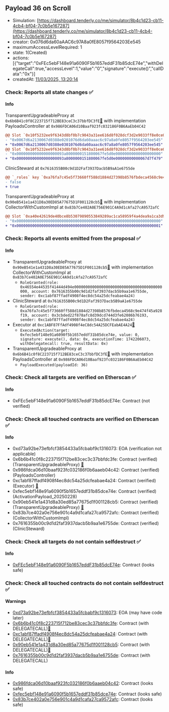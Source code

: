## Payload 36 on Scroll

- Simulation: [https://dashboard.tenderly.co/me/simulator/8b4c1d23-cb11-4cb4-bf04-7c0b5e167287](https://dashboard.tenderly.co/me/simulator/8b4c1d23-cb11-4cb4-bf04-7c0b5e167287)
- creator: 0x076d6da60aAAC6c97A8a0fE8057f9564203Ee545
- maximumAccessLevelRequired: 1
- state: 1(Created)
- actions: [{"target":"0xFEc5ebF148e91a6090F5b1657eddF31b85dcE74e","withDelegateCall":true,"accessLevel":1,"value":"0","signature":"execute()","callData":"0x"}]
- createdAt: [11/03/2025, 13:20:14](https://scrollscan.com/tx/0xffbe8ac48c37a512224951692f9d11c0029fcb5515996e2a376d9c5e59f177d7)

### Check: Reports all state changes :white_check_mark:

#### Info


TransparentUpgradeableProxy at `0x6b6B41c0f8C223715f712BE83ceC3c37bbfDC3fE`[:ghost:](https://github.com/bgd-labs/aave-address-book "GovernanceV3Scroll.PAYLOADS_CONTROLLER") with implementation PayloadsController at `0x986FDCA06d10Baaf923fc032186F0B6AaEb04C42`
```diff
@@ Slot `0x10f5232ee9f6343d8bf0b7c9043a31ee616d8f028dcf3d2e9033ff8e0ce0ef0f` @@
- "0x0067d6a2130067d0388e0201076d6da60aaac6c97a8a0fe8057f9564203ee545"
+ "0x0067d6a2130067d0388e0301076d6da60aaac6c97a8a0fe8057f9564203ee545"
@@ Slot `0x10f5232ee9f6343d8bf0b7c9043a31ee616d8f028dcf3d2e9033ff8e0ce0ef10` @@
- "0x000000000000000000093a8000000151800067fe5d0e00000000000000000000"
+ "0x000000000000000000093a8000000151800067fe5d0e00000000000067d7f479"
```

ClinicSteward at `0x7616355B00c9d1D2Faf3937Dacb5B9aA1e6755de`
```diff
@@ `_roles` key `0xa76fa7c45e5f73660ff588d1884d27398b8576fbdeca4568c9e474f45a928f19.hasRole.0x3cbded22f878afc8d39dcd744d3fe62086b76193` @@
- false
+ true
```

TransparentUpgradeableProxy at `0x90eB541e1a431D8a30ED85A77675D1F001128cb5`[:ghost:](https://github.com/bgd-labs/aave-address-book "AaveV3Scroll.COLLECTOR") with implementation CollectorWithCustomImpl at `0x83b7Ce402A0E756E901C4A9d1cAfa27cA9572afC`
```diff
@@ Slot `0xa40e42619de40bce8b53079890553849289ac1ca58959f4a4dea9a1ca3d9bf95` @@
- "0x0000000000000000000000000000000000000000000000000000000000000000"
+ "0x0000000000000000000000000000000000000000000000000000000000000001"
```


### Check: Reports all events emitted from the proposal :white_check_mark:

#### Info

- TransparentUpgradeableProxy at `0x90eB541e1a431D8a30ED85A77675D1F001128cb5`[:ghost:](https://github.com/bgd-labs/aave-address-book "AaveV3Scroll.COLLECTOR") with implementation CollectorWithCustomImpl at `0x83b7Ce402A0E756E901C4A9d1cAfa27cA9572afC`
  - `RoleGranted(role: 0x46554e44535f41444d494e000000000000000000000000000000000000000000, account: 0x7616355b00c9d1d2faf3937dacb5b9aa1e6755de, sender: 0xc1abf87ffadf4908f4ec8dc54a25dcfeabae4a24)`
- ClinicSteward at `0x7616355B00c9d1D2Faf3937Dacb5B9aA1e6755de`
  - `RoleGranted(role: 0xa76fa7c45e5f73660ff588d1884d27398b8576fbdeca4568c9e474f45a928f19, account: 0x3cbded22f878afc8d39dcd744d3fe62086b76193, sender: 0xc1abf87ffadf4908f4ec8dc54a25dcfeabae4a24)`
- Executor at `0xc1ABF87FfAdf4908f4eC8dc54A25DCFEabAE4A24`[:ghost:](https://github.com/bgd-labs/aave-address-book "AaveV3Scroll.ACL_ADMIN, GovernanceV3Scroll.EXECUTOR_LVL_1")
  - `ExecutedAction(target: 0xfec5ebf148e91a6090f5b1657eddf31b85dce74e, value: 0, signature: execute(), data: 0x, executionTime: 1742206073, withDelegatecall: true, resultData: 0x)`
- TransparentUpgradeableProxy at `0x6b6B41c0f8C223715f712BE83ceC3c37bbfDC3fE`[:ghost:](https://github.com/bgd-labs/aave-address-book "GovernanceV3Scroll.PAYLOADS_CONTROLLER") with implementation PayloadsController at `0x986FDCA06d10Baaf923fc032186F0B6AaEb04C42`
  - `PayloadExecuted(payloadId: 36)`

### Check: Check all targets are verified on Etherscan :white_check_mark:

#### Info

- 0xFEc5ebF148e91a6090F5b1657eddF31b85dcE74e: Contract (not verified) 

### Check: Check all touched contracts are verified on Etherscan :white_check_mark:

#### Info

- 0xd73a92be73efbfcf3854433a5fcbabf9c1316073: EOA (verification not applicable)
- 0x6b6b41c0f8c223715f712be83cec3c37bbfdc3fe: Contract (verified) (TransparentUpgradeableProxy) [:ghost:](https://github.com/bgd-labs/aave-address-book "GovernanceV3Scroll.PAYLOADS_CONTROLLER")
- 0x986fdca06d10baaf923fc032186f0b6aaeb04c42: Contract (verified) (PayloadsController) 
- 0xc1abf87ffadf4908f4ec8dc54a25dcfeabae4a24: Contract (verified) (Executor) [:ghost:](https://github.com/bgd-labs/aave-address-book "AaveV3Scroll.ACL_ADMIN, GovernanceV3Scroll.EXECUTOR_LVL_1")
- 0xfec5ebf148e91a6090f5b1657eddf31b85dce74e: Contract (verified) (ActivationPayload_20250228) 
- 0x90eb541e1a431d8a30ed85a77675d1f001128cb5: Contract (verified) (TransparentUpgradeableProxy) [:ghost:](https://github.com/bgd-labs/aave-address-book "AaveV3Scroll.COLLECTOR")
- 0x83b7ce402a0e756e901c4a9d1cafa27ca9572afc: Contract (verified) (CollectorWithCustomImpl) 
- 0x7616355b00c9d1d2faf3937dacb5b9aa1e6755de: Contract (verified) (ClinicSteward) 

### Check: Check all targets do not contain selfdestruct :white_check_mark:

#### Info

- [0xFEc5ebF148e91a6090F5b1657eddF31b85dcE74e](https://scrollscan.com/address/0xFEc5ebF148e91a6090F5b1657eddF31b85dcE74e): Contract (looks safe)

### Check: Check all touched contracts do not contain selfdestruct :white_check_mark:

#### Warnings

- [0xd73a92be73efbfcf3854433a5fcbabf9c1316073](https://scrollscan.com/address/0xd73a92be73efbfcf3854433a5fcbabf9c1316073): EOA (may have code later)
- [0x6b6b41c0f8c223715f712be83cec3c37bbfdc3fe](https://scrollscan.com/address/0x6b6b41c0f8c223715f712be83cec3c37bbfdc3fe): Contract (with DELEGATECALL)[:ghost:](https://github.com/bgd-labs/aave-address-book "GovernanceV3Scroll.PAYLOADS_CONTROLLER")
- [0xc1abf87ffadf4908f4ec8dc54a25dcfeabae4a24](https://scrollscan.com/address/0xc1abf87ffadf4908f4ec8dc54a25dcfeabae4a24): Contract (with DELEGATECALL)[:ghost:](https://github.com/bgd-labs/aave-address-book "AaveV3Scroll.ACL_ADMIN, GovernanceV3Scroll.EXECUTOR_LVL_1")
- [0x90eb541e1a431d8a30ed85a77675d1f001128cb5](https://scrollscan.com/address/0x90eb541e1a431d8a30ed85a77675d1f001128cb5): Contract (with DELEGATECALL)[:ghost:](https://github.com/bgd-labs/aave-address-book "AaveV3Scroll.COLLECTOR")
- [0x7616355b00c9d1d2faf3937dacb5b9aa1e6755de](https://scrollscan.com/address/0x7616355b00c9d1d2faf3937dacb5b9aa1e6755de): Contract (with DELEGATECALL)

#### Info

- [0x986fdca06d10baaf923fc032186f0b6aaeb04c42](https://scrollscan.com/address/0x986fdca06d10baaf923fc032186f0b6aaeb04c42): Contract (looks safe)
- [0xfec5ebf148e91a6090f5b1657eddf31b85dce74e](https://scrollscan.com/address/0xfec5ebf148e91a6090f5b1657eddf31b85dce74e): Contract (looks safe)
- [0x83b7ce402a0e756e901c4a9d1cafa27ca9572afc](https://scrollscan.com/address/0x83b7ce402a0e756e901c4a9d1cafa27ca9572afc): Contract (looks safe)

